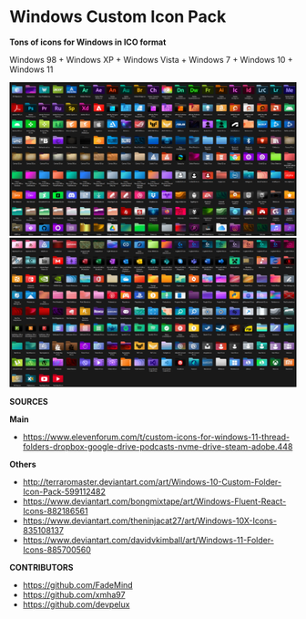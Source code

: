 # Windows Custom Icon Pack

**Tons of icons for Windows in ICO format**

Windows 98 + Windows XP + Windows Vista + Windows 7 + Windows 10 + Windows 11

![Preview](https://raw.githubusercontent.com/FuSan21/ICO-Portal/main/Preview.png)
![Preview](https://raw.githubusercontent.com/FuSan21/ICO-Portal/main/Preview2.png)

**SOURCES**

**Main**
- https://www.elevenforum.com/t/custom-icons-for-windows-11-thread-folders-dropbox-google-drive-podcasts-nvme-drive-steam-adobe.448

**Others**
- http://terraromaster.deviantart.com/art/Windows-10-Custom-Folder-Icon-Pack-599112482
- https://www.deviantart.com/bongmixtape/art/Windows-Fluent-React-Icons-882186561
- https://www.deviantart.com/theninjacat27/art/Windows-10X-Icons-835108137
- https://www.deviantart.com/davidvkimball/art/Windows-11-Folder-Icons-885700560

**CONTRIBUTORS**
- https://github.com/FadeMind
- https://github.com/xmha97
- https://github.com/devpelux

